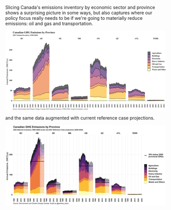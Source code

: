 Slicing Canada's emissions inventory by economic sector and province shows a surprising picture in some ways, but also captures where our policy focus really needs to be if we're going to materially reduce emissions: oil and gas and transportation.

<a href="images/inventory_sector.png" target="_blank">
  <img border="0" align="center"  src="images/inventory_provs.png"/>
</a>

and the same data augmented with current reference case projections.

<a href="images/inventory_proj.png" target="_blank">
  <img border="0" align="center"  src="images/inventory_proj.png"/>
</a>

